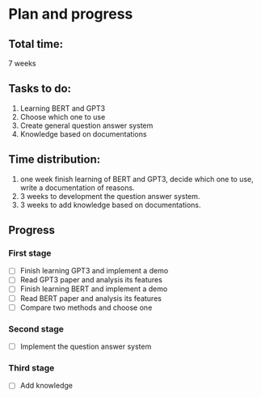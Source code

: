 # Plan and progress
## Total time:
7 weeks
## Tasks to do:
1. Learning BERT and GPT3
2. Choose which one to use
3. Create general question answer system
4. Knowledge based on documentations
## Time distribution:
1. one week finish learning of BERT and GPT3, decide which one to use, write a documentation of reasons.
2. 3 weeks to development the question answer system.
3. 3 weeks to add knowledge based on documentations.
## Progress
### First stage
- [ ] Finish learning GPT3 and implement a demo
- [ ] Read GPT3 paper and analysis its features
- [ ] Finish learning BERT and implement a demo
- [ ] Read BERT paper and analysis its features
- [ ] Compare two methods and choose one
### Second stage
- [ ] Implement the question answer system
### Third stage
- [ ] Add knowledge
